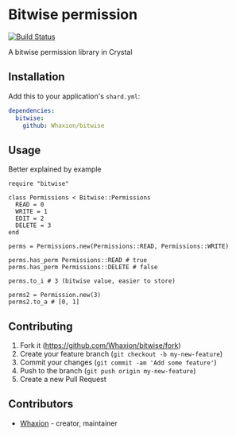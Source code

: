 # Bitwise permission
[![Build Status](https://api.travis-ci.org/Whaxion/bitwise.svg?branch=master)](https://travis-ci.org/Whaxion/bitwise)

A bitwise permission library in Crystal

## Installation

Add this to your application's `shard.yml`:

```yaml
dependencies:
  bitwise:
    github: Whaxion/bitwise
```

## Usage

Better explained by example

```crystal
require "bitwise"

class Permissions < Bitwise::Permissions
  READ = 0
  WRITE = 1
  EDIT = 2
  DELETE = 3
end

perms = Permissions.new(Permissions::READ, Permissions::WRITE)

perms.has_perm Permissions::READ # true
perms.has_perm Permissions::DELETE # false

perms.to_i # 3 (bitwise value, easier to store)

perms2 = Permission.new(3)
perms2.to_a # [0, 1]
```

## Contributing

1. Fork it (<https://github.com/Whaxion/bitwise/fork>)
2. Create your feature branch (`git checkout -b my-new-feature`)
3. Commit your changes (`git commit -am 'Add some feature'`)
4. Push to the branch (`git push origin my-new-feature`)
5. Create a new Pull Request

## Contributors

- [Whaxion](https://github.com/Whaxion) - creator, maintainer
